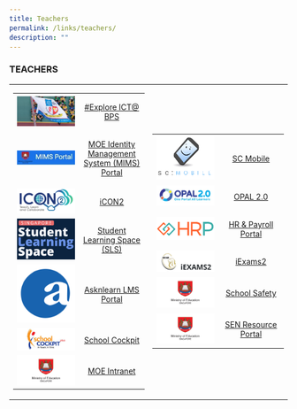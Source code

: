 ```yaml
---
title: Teachers
permalink: /links/teachers/
description: ""
---
```

### TEACHERS

<table>
	<tr>
		<td width="50%">
<table>
	<tr>
		<td width="50%">
			<img src="/images/exploreICTBPS.jpg"/>
		</td>
		<td>
			<p align="center">
				<a href="https://bit.ly/3b5wEvy">
					#Explore ICT@ BPS
				</a>
			</p>
		</td>
	</tr>
	<tr>
		<td>
			<img src="/images/MIMS%20Portal.jpg"/>
		</td>
		<td>
			<p align="center">
				<a href="https://portal.mims.moe.gov.sg/">
					MOE Identity Management System (MIMS) Portal
				</a>
			</p>
		</td>
	</tr>
	<tr>
		<td>
			<img src="/images/icon2.png"/>
		</td>
		<td>
			<p align="center">
				<a href="https://icon.moe.edu.sg/">
					iCON2
				</a>
			</p>
		</td>
	</tr>
	<tr>
		<td>
			<img src="/images/sls.png"/>
		</td>
		<td>
			<p align="center">
				<a href="https://vle.learning.moe.edu.sg/login">
					Student Learning Space (SLS)
				</a>
			</p>
		</td>
	</tr>
	<tr>
		<td>
			<img src="/images/asknlearn.png"/>
		</td>
		<td>
			<p align="center">
				<a href="https://lms.asknlearn.com/BENDEMEER_PS/login.aspx">
					Asknlearn LMS Portal
				</a>
			</p>
		</td>
	</tr>
	<tr>
		<td>
			<img src="/images/schcockpit.jpg"/>
		</td>
		<td>
			<p align="center">
				<a href="https://schoolcockpit.moe.gov.sg/">
					School Cockpit
				</a>
			</p>
		</td>
	</tr>
	<tr>
		<td>
			<img src="/images/moe.jpg"/>
		</td>
		<td>
			<p align="center">
				<a href="https://intranet.moe.gov.sg/">
					MOE Intranet
				</a>
			</p>
		</td>
	</tr>
</table>
		</td>
<td>
<table>
	<tr>
		<td width="50%">
			<img src="/images/SCMobile.png"/>
		</td>
		<td>
			<p align="center">
				<a href="https://scmobile.moe.edu.sg/">
					SC Mobile
				</a>
			</p>
		</td>
	</tr>
	<tr>
		<td>
			<img src="/images/OPAL2.jpg"/>
		</td>
		<td>
			<p align="center">
				<a href="https://idm.opal2.moe.edu.sg/account/login?returnUrl=%2Fconnect%2Fauthorize%2Fcallback%3Fresponse_type%3Dcode%26client_id%3DOpal2WebApp%26state%3DSMziDIwYBw4DzfgTl5snLZH9hUXubj9htxPk2zPLVc0PS%26redirect_uri%3Dhttps%253A%252F%252Fwww.opal2.moe.edu.sg%252Fapp%252Findex.html%26scope%3Droles%2520profile%2520cxprofile%2520openid%2520cxDomainInternalApi%26code_challenge%3DJPowcvYbbJp4vZTsabT7c98ch-4JqnLUjWr1Ddq9my4%26code_challenge_method%3DS256%26nonce%3DSMziDIwYBw4DzfgTl5snLZH9hUXubj9htxPk2zPLVc0PS">
					OPAL 2.0
				</a>
			</p>
		</td>
	</tr>
	<tr>
		<td>
			<img src="/images/hrp%20logo.png"/>
		</td>
		<td>
			<p align="center">
				<a href="https://www.hrp.gov.sg/hrp/#/">
					HR & Payroll Portal
				</a>
			</p>
		</td>
	</tr>
	<tr>
		<td>
			<img src="/images/iExams2.png"/>
		</td>
		<td>
			<p align="center">
				<a href="https://iexams.seab.gov.sg/login">
					iExams2
				</a>
			</p>
		</td>
	</tr>
	<tr>
		<td>
			<img src="/images/moe.jpg"/>
		</td>
		<td>
			<p align="center">
				<a href="http://intranet.moe.gov.sg/schoolsafety/Pages/index.aspx">
					School Safety
				</a>
			</p>
		</td>
	</tr>
	<tr>
		<td>			
			<img src="/images/moe.jpg"/>
		</td>
		<td>
			<p align="center">
				<a href=" http://intranet.moe.gov.sg/Send/Pages/SEN_Resource_portal.aspx">
					SEN Resource Portal
				</a>
			</p>
		</td>
	</tr>
</table>
		</td>
	</tr>
		</table>